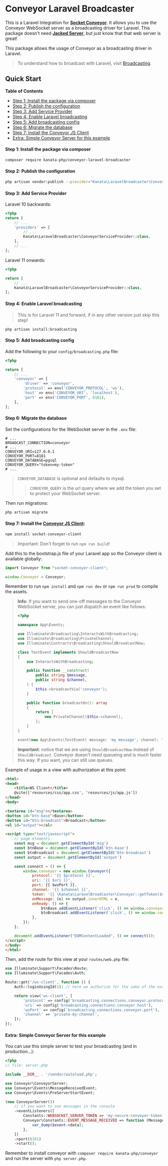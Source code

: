 
# Conveyor Laravel Broadcaster

This is a Laravel Integration for [**Socket Conveyor**](http://socketconveyor.com). It allows you to use the Conveyor WebSocket server as a broadcasting driver for Laravel. This package doesn't need [**Jacked Server**](https://github.com/jacked-php/jacked-server), but just know that that web server is great!

This package allows the usage of Conveyor as a broadcasting driver in Laravel.

> To understand how to broadcast with Laravel, visit [Broadcasting](https://laravel.com/docs/11.x/broadcasting).

## Quick Start

**Table of Contents**

- [Step 1: Install the package via composer](#step-1-install-the-package-via-composer)
- [Step 2: Publish the configuration](#step-2-publish-the-configuration)
- [Step 3: Add Service Provider](#step-3-add-service-provider)
- [Step 4: Enable Laravel broadcasting](#step-4-enable-laravel-broadcasting)
- [Step 5: Add broadcasting config](#step-5-add-broadcasting-config)
- [Step 6: Migrate the database](#step-6-migrate-the-database)
- [Step 7: Install the Conveyor JS Client](#step-7-install-the-conveyor-js-client)
- [Extra: Simple Conveyor Server for this example](#extra-simple-conveyor-server-for-this-example)

#### Step 1: Install the package via composer

```bash
composer require kanata-php/conveyor-laravel-broadcaster
```

#### Step 2: Publish the configuration

```bash
php artisan vendor:publish --provider="Kanata\LaravelBroadcaster\ConveyorServiceProvider"
```

#### Step 3: Add Service Provider

Laravel 10 backwards:

```php
<?php
return [
    // ...
    'providers' => [
        // ...
        Kanata\LaravelBroadcaster\ConveyorServiceProvider::class,
    ],
    // ...
];
```

Laravel 11 onwards:

```php
<?php

return [
    // ...
    Kanata\LaravelBroadcaster\ConveyorServiceProvider::class,
];
```

#### Step 4: Enable Laravel broadcasting

> This is for Laravel 11 and forward, if in any other version just skip this step!

```shell
php artisan install:broadcasting
```

#### Step 5: Add broadcasting config

Add the following to your `config/broadcasting.php` file:

```php
<?php

return [
    // ...
    'conveyor' => [
        'driver' => 'conveyor',
        'protocol' => env('CONVEYOR_PROTOCOL', 'ws'),
        'host' => env('CONVEYOR_URI', 'localhost'),
        'port' => env('CONVEYOR_PORT', 8181),
    ],
];
```

#### Step 6: Migrate the database

Set the configurations for the WebSocket server in the `.env` file:

```dotenv
# ...
BROADCAST_CONNECTION=conveyor
# ...
CONVEYOR_URI=127.0.0.1
CONVEYOR_PORT=8181
CONVEYOR_DATABASE=pgsql
CONVEYOR_QUERY="token=my-token"
# ...
```

> `CONVEYOR_DATABASE` is optional and defaults to mysql.
> > `CONVEYOR_QUERY` is the url query where we add the token you set to protect your WebSocket server.

Then run migrations:

```bash
php artisan migrate
```

#### Step 7: Install the [Conveyor JS Client](https://www.npmjs.com/package/socket-conveyor-client):

```bash
npm install socket-conveyor-client
```

> Important: Don't forget to run `npm run build`!

Add this to the bootstrap.js file of your Laravel app so the Conveyor client is available globally:

```js
import Conveyor from "socket-conveyor-client";

window.Conveyor = Conveyor;
```

Remember to run `npm install` and `npm run dev` or `npm run prod` to compile the assets.

> **Info:** If you want to send one-off messages to the Conveyor WebSocket server, you can just dispatch an event like follows:
> ```php
> <?php
> 
> namespace App\Events;
> 
> use Illuminate\Broadcasting\InteractsWithBroadcasting;
> use Illuminate\Broadcasting\PrivateChannel;
> use Illuminate\Contracts\Broadcasting\ShouldBroadcastNow;
> 
> class TestEvent implements ShouldBroadcastNow
> {
>     use InteractsWithBroadcasting;
> 
>     public function __construct(
>         public string $message,
>         public string $channel,
>     ) {
>         $this->broadcastVia('conveyor');
>     }
> 
>     public function broadcastOn(): array
>     {
>         return [
>             new PrivateChannel($this->channel),
>         ];
>     }
> }
> ```
>
> ```php
> event(new App\Events\TestEvent( message: 'my message', channel: 'my-channel'));
> ```

> **Important**: notice that we are using `ShouldBroadcastNow` instead of `ShouldBroadcast`. Conveyor doesn't need queueing and is much faster this way. If you want, you can still use queues.


Example of usage in a view with authorization at this point:

```html
<html>
<head>
    <title>WS Client</title>
    @vite(['resources/css/app.css', 'resources/js/app.js'])
</head>
<body>

<textarea id="msg"></textarea>
<button id="btn-base">Base</button>
<button id="btn-broadcast">Broadcast</button>
<ul id="output"></ul>

<script type="text/javascript">
    // page elements
    const msg = document.getElementById('msg')
    const btnBase = document.getElementById('btn-base')
    const btnBroadcast = document.getElementById('btn-broadcast')
    const output = document.getElementById('output')

    const connect = () => {
        window.conveyor = new window.Conveyor({
            protocol: '{{ $protocol }}',
            uri: '{{ $uri }}',
            port: {{ $wsPort }},
            channel: '{{ $channel }}',
            token: '{{ \Kanata\LaravelBroadcaster\Conveyor::getToken($channel) }}',
            onMessage: (e) => output.innerHTML = e,
            onReady: () => {
                btnBase.addEventListener('click', () => window.conveyor.send(msg.value))
                btnBroadcast.addEventListener('click', () => window.conveyor.send(msg.value, 'broadcast-action'))
            },
        });
    };

    document.addEventListener("DOMContentLoaded", () => connect());
</script>
</body>
</html>
```

Then, add the route for this view at your `routes/web.php` file:

```php
use Illuminate\Support\Facades\Route;
use Illuminate\Support\Facades\Auth;

Route::get('/ws-client', function () {
    Auth::loginUsingId(1); // here we authorize for the sake of the example.

    return view('ws-client', [
        'protocol' => config('broadcasting.connections.conveyor.protocol'),
        'uri' => config('broadcasting.connections.conveyor.host'),
        'wsPort' => config('broadcasting.connections.conveyor.port'),
        'channel' => 'private-my-channel',
    ]);
});
```

#### Extra: Simple Conveyor Server for this example

You can use this simple server to test your broadcasting (and in production...):

```php
<?php
// file: server.php

include __DIR__ . '/vendor/autoload.php';

use Conveyor\ConveyorServer;
use Conveyor\Events\MessageReceivedEvent;
use Conveyor\Events\PreServerStartEvent;

(new ConveyorServer())
    // if you want to see messages in the console 
    ->eventListeners([
        Constants::WEBSOCKET_SERVER_TOKEN => 'my-secure-conveyor-token',
        Conveyor\Constants::EVENT_MESSAGE_RECEIVED => function (MessageReceivedEvent $event) {
            var_dump($event->data);
        },
    ])
    ->port(8181)
    ->start();
```

Remember to install conveyor with `composer require kanata-php/conveyor` and run the server with `php server.php`.
